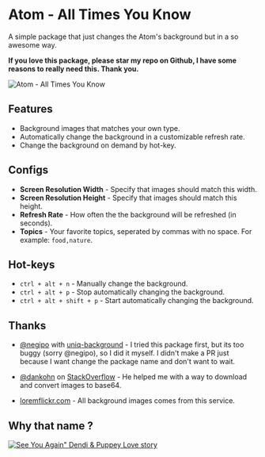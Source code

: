 # Atom - All Times You Know

A simple package that just changes the Atom's background but in a so awesome way.

**If you love this package, please star my repo on Github, I have some reasons to really need this. Thank you.**

![Atom - All Times You Know](https://cdn.rawgit.com/thenewvu/atom-all-times-you-know/master/demo/atom-all-times-you-know.gif)

## Features

* Background images that matches your own type.
* Automatically change the background in a customizable refresh rate.
* Change the background on demand by hot-key.

## Configs

* **Screen Resolution Width** - Specify that images should match this width.
* **Screen Resolution Height** - Specify that images should match this height.
* **Refresh Rate** - How often the the background will be refreshed (in seconds).
* **Topics** - Your favorite topics, seperated by commas with no space. For example: `food,nature`.

## Hot-keys

* `ctrl + alt + n` - Manually change the background.
* `ctrl + alt + p` - Stop automatically changing the background.
* `ctrl + alt + shift + p` - Start automatically changing the background.

## Thanks

* [@negipo](https://github.com/negipo) with [uniq-background](https://github.com/negipo/uniq-background) - I tried this package first, but its too buggy (sorry @negipo), so I did it myself. I didn't make a PR just because I want change the package name and don't want to wait.

* [@dankohn](http://stackoverflow.com/users/1935918/dankohn) on [StackOverflow](http://stackoverflow.com/questions/17124053/node-js-get-image-from-web-and-encode-with-base64) - He helped me with a way to download and convert images to base64.

* [loremflickr.com](http://loremflickr.com) - All background images comes from this service.

## Why that name ?

[![See You Again" Dendi & Puppey Love story](http://img.youtube.com/vi/uBp8ZWR7_G8/hqdefault.jpg)](http://www.youtube.com/watch?v=uBp8ZWR7_G8)
